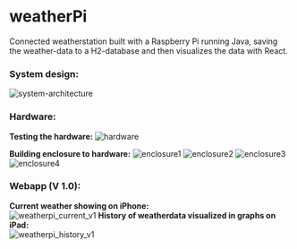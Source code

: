 # weatherPi
Connected weatherstation built with a Raspberry Pi running Java, saving the weather-data to a H2-database and then visualizes the data with React. 

### System design:
![system-architecture](https://cloud.githubusercontent.com/assets/15261370/24346555/1fe25dde-12d5-11e7-831a-8b39174741b3.png)


### Hardware:
**Testing the hardware:**
![hardware](https://cloud.githubusercontent.com/assets/15261370/24346477/cf2d3c60-12d4-11e7-9671-0a8aaab4f995.jpg)

**Building enclosure to hardware:**
![enclosure1](https://cloud.githubusercontent.com/assets/15261370/24453777/9166c520-1489-11e7-9239-ea33a004b79e.JPG)
![enclosure2](https://cloud.githubusercontent.com/assets/15261370/24453778/916a47b8-1489-11e7-9a63-d9737ddb180e.JPG)
![enclosure3](https://cloud.githubusercontent.com/assets/15261370/24453776/91657f3a-1489-11e7-9871-fb7e7b9a4c9f.JPG)
![enclosure4](https://cloud.githubusercontent.com/assets/15261370/24453775/9164c75c-1489-11e7-936c-65681e8bbba9.JPG)

### Webapp (V 1.0):
**Current weather showing on iPhone:**<br/>
![weatherpi_current_v1](https://cloud.githubusercontent.com/assets/15261370/24718518/937e2742-1a36-11e7-940c-b7487c532f35.png)
**History of weatherdata visualized in graphs on iPad:**<br/>
![weatherpi_history_v1](https://cloud.githubusercontent.com/assets/15261370/24718503/8bf14824-1a36-11e7-8bc1-7cf73709ee92.png)
